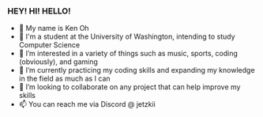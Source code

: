 ### HEY! HI! HELLO!   
- 👋 My name is Ken Oh
- 📖 I'm a student at the University of Washington, intending to study Computer Science
- 👀 I’m interested in a variety of things such as music, sports, coding (obviously), and gaming
- 🌱 I’m currently practicing my coding skills and expanding my knowledge in the field as much as I can
- 💞️ I’m looking to collaborate on any project that can help improve my skills
- 📫 You can reach me via Discord @ jetzkii
